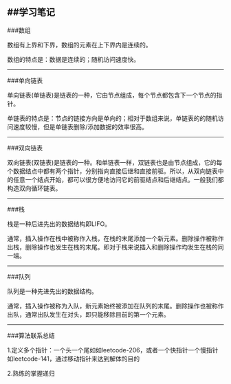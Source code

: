 ##学习笔记
---
###数组

数组有上界和下界，数组的元素在上下界内是连续的。


数组的特点是：数据是连续的；随机访问速度快。

---
###单向链表

单向链表(单链表)是链表的一种，它由节点组成，每个节点都包含下一个节点的指针。

单链表的特点是：节点的链接方向是单向的；相对于数组来说，单链表的的随机访问速度较慢，但是单链表删除/添加数据的效率很高。

---
###双向链表

双向链表(双链表)是链表的一种。和单链表一样，双链表也是由节点组成，它的每个数据结点中都有两个指针，分别指向直接后继和直接前驱。所以，从双向链表中的任意一个结点开始，都可以很方便地访问它的前驱结点和后继结点。一般我们都构造双向循环链表。

---
###栈

栈是一种后进先出的数据结构即LIFO。


通常，插入操作在栈中被称作入栈，在栈的末尾添加一个新元素。删除操作被称作出栈，删除操作也发生在栈的末尾。即对于栈来说插入和删除操作均发生在栈的同一端。

---
###队列

队列是一种先进先出的数据结构。


通常，插入操作被称为入队，新元素始终被添加在队列的末尾。删除操作也被称作出队，通常出队发生在对头，即只能移除目前的第一个元素。

---
###算法联系总结

1.定义多个指针：一个头一个尾如如leetcode-206，或者一个快指针一个慢指针如leetcode-141，通过移动指针来达到解体的目的

2.熟练的掌握递归